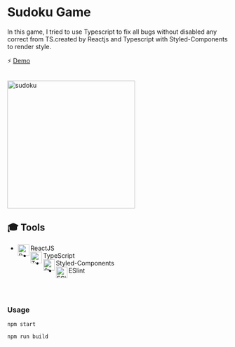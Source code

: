  # Sudoku Game
   In this game, I tried to use Typescript to fix all bugs without disabled any correct from TS.created by Reactjs and Typescript with Styled-Components to render style.

⚡ [Demo](https://app.netlify.com/sites/sudoko-react-ts/overview)

<br/>

<img width="291" alt="sudoku" src="https://user-images.githubusercontent.com/53225954/125205253-a4e40e80-e281-11eb-863b-bbeb5b26d96f.png">



## 🎓 Tools 
* ReactJS <img align="left" alt="ReactJS" hover="ReactJS" width="26px" src="https://user-images.githubusercontent.com/53225954/125205128-17082380-e281-11eb-8ba5-e7d70965a4b8.png" />
* TypeScript <img align="left" alt="TypeScript" hover="TypeScript" width="26px" src="https://user-images.githubusercontent.com/53225954/106741696-53718c80-661c-11eb-98e4-c77ddd684540.png" />
* Styled-Components <img align="left" alt="Styled-components" hover="Styled-components" width="26px" src="https://user-images.githubusercontent.com/53225954/106741691-52405f80-661c-11eb-90f6-85333ec484cc.png" />
* ESlint <img align="left" alt="ESlint" hover="ESlint" width="26px" src="https://user-images.githubusercontent.com/53225954/125204056-92ff6d00-e27b-11eb-9c03-f124cebaa1f8.png" />
 
   

<br/>
<br/>

### Usage

```
npm start

npm run build
```
  








